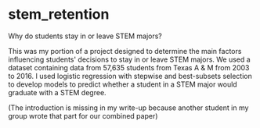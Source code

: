 # stem_retention
Why do students stay in or leave STEM majors?

This was my portion of a project designed to determine the main factors influencing students' decisions to stay in or leave STEM majors. We used a dataset containing data from 57,635 students from Texas A & M from 2003 to 2016. I used logistic regression with stepwise and best-subsets selection to develop models to predict whether a student in a STEM major would graduate with a STEM degree. 

(The introduction is missing in my write-up because another student in my group wrote that part for our combined paper)
